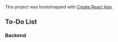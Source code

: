 This project was bootstrapped with [Create React App](https://github.com/facebookincubator/create-react-app).

## To-Do List

### Backend

